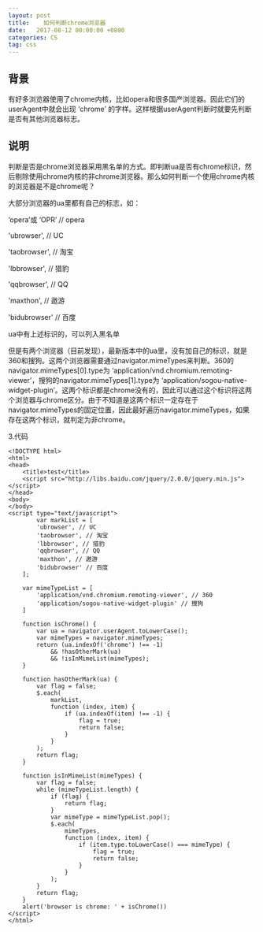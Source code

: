 ```yaml
---
layout: post
title:    如何判断chrome浏览器
date:   2017-08-12 00:00:00 +0800
categories: CS
tag: css
---
```


## 背景

   有好多浏览器使用了chrome内核，比如opera和很多国产浏览器。因此它们的userAgent中就会出现 ‘chrome’ 的字样。这样根据userAgent判断时就要先判断是否有其他浏览器标志。

## 说明

判断是否是chrome浏览器采用黑名单的方式。即判断ua是否有chrome标识，然后剔除使用chrome内核的非chrome浏览器。那么如何判断一个使用chrome内核的浏览器是不是chrome呢？

   大部分浏览器的ua里都有自己的标志，如：

‘opera’或 ‘OPR’  // opera

'ubrowser', // UC

'taobrowser', // 淘宝

'lbbrowser', // 猎豹

'qqbrowser', // QQ

'maxthon', // 遨游

'bidubrowser' // 百度

   ua中有上述标识的，可以列入黑名单

   但是有两个浏览器（目前发现），最新版本中的ua里，没有加自己的标识，就是360和搜狗。这两个浏览器需要通过navigator.mimeTypes来判断。360的navigator.mimeTypes[0].type为 ‘application/vnd.chromium.remoting-viewer’，搜狗的navigator.mimeTypes[1].type为 ‘application/sogou-native-widget-plugin’。这两个标识都是chrome没有的，因此可以通过这个标识将这两个浏览器与chrome区分。由于不知道是这两个标识一定存在于navigator.mimeTypes的固定位置，因此最好遍历navigator.mimeTypes，如果存在这两个标识，就判定为非chrome。

3.代码

```
<!DOCTYPE html>  
<html>  
<head>  
    <title>test</title>  
    <script src="http://libs.baidu.com/jquery/2.0.0/jquery.min.js"></script>  
</head>  
<body>  
</body>  
<script type="text/javascript">  
        var markList = [  
        'ubrowser', // UC  
        'taobrowser', // 淘宝  
        'lbbrowser', // 猎豹  
        'qqbrowser', // QQ  
        'maxthon', // 遨游  
        'bidubrowser' // 百度  
    ];  
  
    var mimeTypeList = [  
        'application/vnd.chromium.remoting-viewer', // 360  
        'application/sogou-native-widget-plugin' // 搜狗  
    ]  
  
    function isChrome() {  
        var ua = navigator.userAgent.toLowerCase();  
        var mimeTypes = navigator.mimeTypes;  
        return (ua.indexOf('chrome') !== -1)  
            && !hasOtherMark(ua)  
            && !isInMimeList(mimeTypes);  
    }  
  
    function hasOtherMark(ua) {  
        var flag = false;  
        $.each(  
            markList,  
            function (index, item) {  
                if (ua.indexOf(item) !== -1) {  
                    flag = true;  
                    return false;  
                }  
            }  
        );  
        return flag;  
    }  
  
    function isInMimeList(mimeTypes) {  
        var flag = false;  
        while (mimeTypeList.length) {  
            if (flag) {  
                return flag;  
            }  
            var mimeType = mimeTypeList.pop();  
            $.each(  
                mimeTypes,  
                function (index, item) {  
                    if (item.type.toLowerCase() === mimeType) {  
                        flag = true;  
                        return false;  
                    }  
                }  
            );  
        }  
        return flag;  
    }  
    alert('browser is chrome: ' + isChrome())  
</script>  
</html>  
```